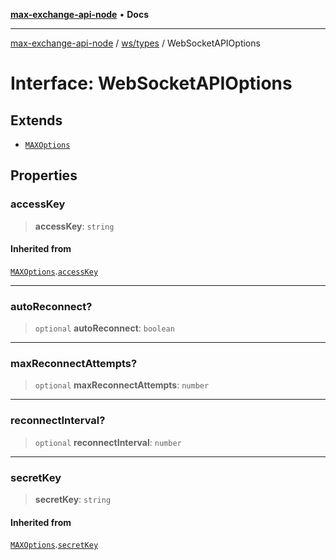 [**max-exchange-api-node**](../../../README.md) • **Docs**

***

[max-exchange-api-node](../../../modules.md) / [ws/types](../README.md) / WebSocketAPIOptions

# Interface: WebSocketAPIOptions

## Extends

- [`MAXOptions`](../../../types/interfaces/MAXOptions.md)

## Properties

### accessKey

> **accessKey**: `string`

#### Inherited from

[`MAXOptions`](../../../types/interfaces/MAXOptions.md).[`accessKey`](../../../types/interfaces/MAXOptions.md#accesskey)

***

### autoReconnect?

> `optional` **autoReconnect**: `boolean`

***

### maxReconnectAttempts?

> `optional` **maxReconnectAttempts**: `number`

***

### reconnectInterval?

> `optional` **reconnectInterval**: `number`

***

### secretKey

> **secretKey**: `string`

#### Inherited from

[`MAXOptions`](../../../types/interfaces/MAXOptions.md).[`secretKey`](../../../types/interfaces/MAXOptions.md#secretkey)
